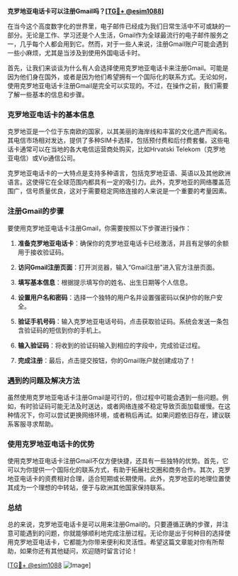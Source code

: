 **克罗地亚电话卡可以注册Gmail吗？[[TG💪+ @esim1088](https://t.me/s/esim1088)]**

在当今这个高度数字化的世界里，电子邮件已经成为我们日常生活中不可或缺的一部分。无论是工作、学习还是个人生活，Gmail作为全球最流行的电子邮件服务之一，几乎每个人都会用到它。然而，对于一些人来说，注册Gmail账户可能会遇到一些小麻烦，尤其是当涉及到使用外国电话卡时。

首先，让我们来谈谈为什么有人会选择使用克罗地亚电话卡来注册Gmail。可能是因为他们身在国外，或者是因为他们希望拥有一个国际化的联系方式。无论如何，使用克罗地亚电话卡注册Gmail是完全可以实现的。不过，在操作之前，我们需要了解一些基本的信息和步骤。

### 克罗地亚电话卡的基本信息

克罗地亚是一个位于东南欧的国家，以其美丽的海岸线和丰富的文化遗产而闻名。其电信市场相对发达，提供了多种SIM卡选择，包括预付费和后付费套餐。这些电话卡通常可以在当地的各大电信运营商处购买，比如Hrvatski Telekom（克罗地亚电信）或Vip通信公司。

克罗地亚电话卡的一大特点是支持多种语言，包括克罗地亚语、英语以及其他欧洲语言。这使得它在全球范围内都具有一定的吸引力。此外，克罗地亚的网络覆盖范围广，信号质量优良，这对于需要稳定网络连接的人来说是一个重要的考量因素。

### 注册Gmail的步骤

要使用克罗地亚电话卡注册Gmail，你需要按照以下步骤进行操作：

1. **准备克罗地亚电话卡**：确保你的克罗地亚电话卡已经激活，并且有足够的余额用于接收验证码。
   
2. **访问Gmail注册页面**：打开浏览器，输入“Gmail注册”进入官方注册页面。

3. **填写基本信息**：根据提示填写你的姓名、出生日期等个人信息。

4. **设置用户名和密码**：选择一个独特的用户名并设置强密码以保护你的账户安全。

5. **验证手机号码**：输入克罗地亚电话号码，点击获取验证码。系统会发送一条包含验证码的短信到你的手机上。

6. **输入验证码**：将收到的验证码输入到相应的字段中，完成验证过程。

7. **完成注册**：最后，点击提交按钮，你的Gmail账户就创建成功了！

### 遇到的问题及解决方法

虽然使用克罗地亚电话卡注册Gmail是可行的，但过程中可能会遇到一些问题。例如，有时验证码可能无法及时送达，或者网络连接不稳定导致页面加载缓慢。在这种情况下，你可以尝试更换网络环境，或者稍后再试。如果问题依旧存在，建议联系客服寻求帮助。

### 使用克罗地亚电话卡的优势

使用克罗地亚电话卡注册Gmail不仅方便快捷，还具有一些独特的优势。首先，它可以为你提供一个国际化的联系方式，有助于拓展社交圈和商务合作。其次，克罗地亚电话卡的资费相对合理，适合短期或长期使用。此外，克罗地亚的地理位置使其成为一个理想的中转站，便于与欧洲其他国家保持联系。

### 总结

总的来说，克罗地亚电话卡是可以用来注册Gmail的。只要遵循正确的步骤，并注意可能遇到的问题，你就能够顺利地完成注册过程。无论你是出于何种目的选择使用克罗地亚电话卡，它都能为你带来便利和灵活性。希望这篇文章能对你有所帮助，如果你还有其他疑问，欢迎随时留言讨论！

[[TG💪+ @esim1088](https://t.me/s/esim1088) ![Image](https://i.postimg.cc/4NQfJmqS/Snipaste-2025-05-13-00-14-12.png)]
